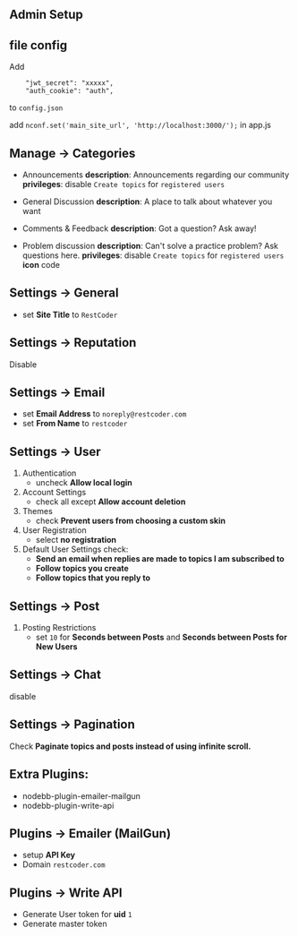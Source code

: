 ## Admin Setup

## file config
Add
```
    "jwt_secret": "xxxxx",
    "auth_cookie": "auth",
```
to `config.json`

add `nconf.set('main_site_url', 'http://localhost:3000/');` in app.js

## Manage -> Categories
- Announcements
**description**: Announcements regarding our community
**privileges**: disable `Create topics` for `registered users`

- General Discussion
**description**: A place to talk about whatever you want

- Comments & Feedback
**description**: Got a question? Ask away!

- Problem discussion
**description**: Can't solve a practice problem? Ask questions here.
**privileges**: disable `Create topics` for `registered users`
**icon** code


## Settings -> General
- set **Site Title** to `RestCoder`


## Settings -> Reputation
Disable

## Settings -> Email
- set **Email Address** to `noreply@restcoder.com`
- set **From Name** to `restcoder`


## Settings -> User
1. Authentication
    - uncheck **Allow local login**
2. Account Settings
    - check all except **Allow account deletion**
3. Themes 
    - check **Prevent users from choosing a custom skin**
4. User Registration
    - select **no registration**
5. Default User Settings
check:
    - **Send an email when replies are made to topics I am subscribed to**
    - **Follow topics you create**
    - **Follow topics that you reply to**


## Settings -> Post
1. Posting Restrictions
    - set `10` for **Seconds between Posts** and **Seconds between Posts for New Users**
    

## Settings -> Chat
disable


## Settings -> Pagination
Check **Paginate topics and posts instead of using infinite scroll.**

## Extra Plugins:
- nodebb-plugin-emailer-mailgun
- nodebb-plugin-write-api


## Plugins -> Emailer (MailGun)
- setup **API Key**
- Domain `restcoder.com`


## Plugins -> Write API
- Generate User token for **uid** `1`
- Generate master token
